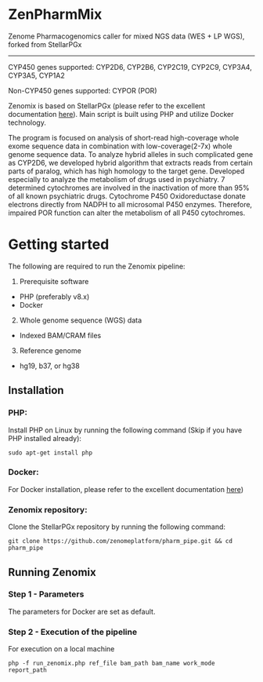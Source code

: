 # ZenPharmMix
Zenome Pharmacogenomics caller for mixed NGS data (WES + LP WGS), forked from StellarPGx
________________________________________________________________________________________

CYP450 genes supported: CYP2D6, CYP2B6, CYP2C19, CYP2C9, CYP3A4, CYP3A5, CYP1A2

Non-CYP450 genes supported: CYPOR (POR)

Zenomix is based on StellarPGx (please refer to the excellent documentation [here](https://github.com/SBIMB/StellarPGx)). Main script is built using PHP and utilize Docker technology.

The program is focused on analysis of short-read high-coverage whole exome sequence data in combination with low-coverage(2-7x) whole genome sequence data. To analyze hybrid alleles in such complicated gene as CYP2D6, we developed hybrid algorithm that extracts reads from certain parts of paralog, which has high homology to the target gene. Developed especially to analyze the metabolism of drugs used in psychiatry. 7 determined cytochromes are involved in the inactivation of more than 95% of all known psychiatric drugs. Cytochrome P450 Oxidoreductase donate electrons directly from NADPH to all microsomal P450 enzymes. Therefore, impaired POR function can alter the metabolism of all P450 cytochromes.


# Getting started
The following are required to run the Zenomix pipeline:

1. Prerequisite software
  - PHP (preferably v8.x)
  - Docker

2. Whole genome sequence (WGS) data
  - Indexed BAM/CRAM files

3. Reference genome
  - hg19, b37, or hg38


## Installation
### PHP:
Install PHP on Linux by running the following command (Skip if you have PHP installed already):
```
sudo apt-get install php
```
### Docker:
For Docker installation, please refer to the excellent documentation [here](https://docs.docker.com/get-docker/))

### Zenomix repository:
Clone the StellarPGx repository by running the following command:
```
git clone https://github.com/zenomeplatform/pharm_pipe.git && cd pharm_pipe
```

## Running Zenomix
### Step 1 - Parameters
The parameters for Docker are set as default.

### Step 2 - Execution of the pipeline
For execution on a local machine
```
php -f run_zenomix.php ref_file bam_path bam_name work_mode report_path
```
